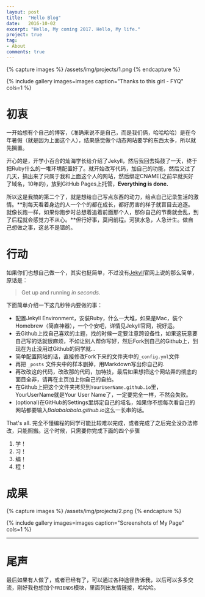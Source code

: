 ```yaml
---
layout: post
title:  "Hello Blog"
date:   2016-10-02
excerpt: "Hello, My coming 2017. Hello, My life."
project: true
tag:
- About
comments: true
---
```

{% capture images %}
    /assets/img/projects/1.png
{% endcapture %}

{% include gallery images=images caption="Thanks to this girl - FYQ" cols=1 %}


# 初衷
一开始想有个自己的博客，（准确来说不是自己，而是我们俩，哈哈哈哈）是在今年暑假（就是因为上面这个人），结果感觉做个动态网站要学的东西太多，所以就先搁置。

开心的是，开学小百合的灿海学长给介绍了Jekyll，然后我回去捣鼓了一天，终于把Ruby什么的一堆环境配置好了。就开始改写代码，加自己的功能，然后又过了几天，搞出来了只属于我和上面这个人的网站，然后绑定CNAME(之前早就买好了域名，10年的)，放到GitHub Pages上托管，<b>Everything is done.</b>

所以这是我搞的第二个了，就是想给自己写点东西的动力，给点自己记录生活的激情。**别每天看着身边的人一个个的都在成长，都好厉害的样子就盲目去追逐。就像长跑一样，如果你跑步时总想着追着前面那个人，那你自己的节奏就会乱，到了后程就会感觉力不从心。**但行好事，莫问前程。河狭水急，人急计生。做自己想做之事，这总不是错的。


# 行动
如果你们也想自己做一个，其实也挺简单，不过没有[Jekyll](http://jekyllrb.com/)官网上说的那么简单，原话是：

> Get up and running <i>in seconds</i>.

下面简单介绍一下这几秒钟内要做的事：

* 配置Jekyll Environment，安装Ruby，什么一大堆，如果是Mac，装个Homebrew（简直神器），一个个安吧，详情见Jekyll官网，祝好运。
* 去Github上找自己喜欢的主题，找的时候一定要注意跨设备性，如果这玩意要自己写的话就很麻烦，不如让别人帮你写好，然后Fork到自己的Github上，到现在为止没用过Github的同学就...
* 简单配置网站的话，直接修改Fork下来的文件夹中的`_config.yml`文件
* 再把 `_posts` 文件夹中的样本删掉，用Markdown写出你自己的.
* 再改改这的代码，改改那的代码，加特技，最后如果想把这个网站弄的彻底的面目全非，请再在主页加上你自己的自拍。
* 在Github上把这个文件夹拷贝到`YourUserName.github.io`里，YourUserName就是Your User Name了，一定要完全一样，不然会失败。
* (optional)在GitHub的Settings里绑定自己的域名，如果你不想每次看自己的网站都要输入<i>Balabalabala.github.io</i>这么一长串的话。
     
That's all. 完全不懂编程的同学可能比较难以完成，或者完成了之后完全没办法修改，只能照搬。这个时候，只需要你完成下面的四个步骤

1. 学！
2. 习！
3. 编！
4. 程！

# 成果

{% capture images %}
	/assets/img/projects/2.png
{% endcapture %}

{% include gallery images=images caption="Screenshots of My Page" cols=1 %}

---

# 尾声
最后如果有人做了，或者已经有了，可以通过各种途径告诉我，以后可以多多交流，刚好我也想加个`FRIENDS`模块，里面列出友情链接，哈哈哈。

